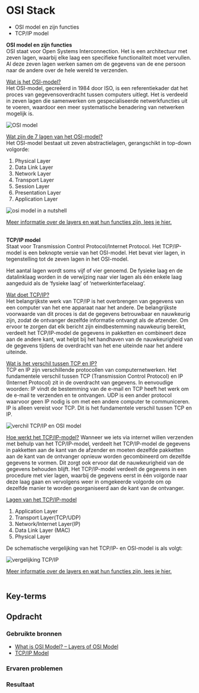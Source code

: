 # OSI Stack
- OSI model en zijn functies
- TCP/IP model

**OSI model en zijn functies**  
OSI staat voor Open Systems Interconnection. Het is een architectuur met zeven lagen, waarbij elke laag een specifieke functionaliteit moet vervullen. Al deze zeven lagen werken samen om de gegevens van de ene persoon naar de andere over de hele wereld te verzenden.

<u>Wat is het OSI-model?</u>  
Het OSI-model, gecreëerd in 1984 door ISO, is een referentiekader dat het proces van gegevensoverdracht tussen computers uitlegt. Het is verdeeld in zeven lagen die samenwerken om gespecialiseerde netwerkfuncties uit te voeren, waardoor een meer systematische benadering van netwerken mogelijk is.

![OSI model](/02_Networking/images/01_osi-stack1-1.png)<br>

<u>Wat zijn de 7 lagen van het OSI-model?</u>  
Het OSI-model bestaat uit zeven abstractielagen, gerangschikt in top-down volgorde:
1. Physical Layer
2. Data Link Layer
3. Network Layer
4. Transport Layer
5. Session Layer
6. Presentation Layer
7. Application Layer

![osi model in a nutshell](/02_Networking/images/01_osi-stack1-2.png)<br>

<u>Meer informatie over de layers en wat hun functies zijn, lees je [hier](https://www.geeksforgeeks.org/open-systems-interconnection-model-osi/).</u><br><br>

**TCP/IP model**  
Staat voor Transmission Control Protocol/Internet Protocol. Het TCP/IP-model is een beknopte versie van het OSI-model. Het bevat vier lagen, in tegenstelling tot de zeven lagen in het OSI-model.

Het aantal lagen wordt soms vijf of vier genoemd. De fysieke laag en de datalinklaag worden in de verwijzing naar vier lagen als één enkele laag aangeduid als de ‘fysieke laag’ of ‘netwerkinterfacelaag’. 

<u>Wat doet TCP/IP?</u>  
Het belangrijkste werk van TCP/IP is het overbrengen van gegevens van een computer van het ene apparaat naar het andere. De belangrijkste voorwaarde van dit proces is dat de gegevens betrouwbaar en nauwkeurig zijn, zodat de ontvanger dezelfde informatie ontvangt als de afzender. Om ervoor te zorgen dat elk bericht zijn eindbestemming nauwkeurig bereikt, verdeelt het TCP/IP-model de gegevens in pakketten en combineert deze aan de andere kant, wat helpt bij het handhaven van de nauwkeurigheid van de gegevens tijdens de overdracht van het ene uiteinde naar het andere uiteinde.

<u>Wat is het verschil tussen TCP en IP?</u>  
TCP en IP zijn verschillende protocollen van computernetwerken. Het fundamentele verschil tussen TCP (Transmission Control Protocol) en IP (Internet Protocol) zit in de overdracht van gegevens. In eenvoudige woorden: IP vindt de bestemming van de e-mail en TCP heeft het werk om de e-mail te verzenden en te ontvangen. UDP is een ander protocol waarvoor geen IP nodig is om met een andere computer te communiceren. IP is alleen vereist voor TCP. Dit is het fundamentele verschil tussen TCP en IP.  

![verchil TCP/IP en OSI model](/02_Networking/images/01_osi-stack2-1.png)<br>

<u>Hoe werkt het TCP/IP-model?</u> 
Wanneer we iets via internet willen verzenden met behulp van het TCP/IP-model, verdeelt het TCP/IP-model de gegevens in pakketten aan de kant van de afzender en moeten dezelfde pakketten aan de kant van de ontvanger opnieuw worden gecombineerd om dezelfde gegevens te vormen. Dit zorgt ook ervoor dat de nauwkeurigheid van de gegevens behouden blijft. Het TCP/IP-model verdeelt de gegevens in een procedure met vier lagen, waarbij de gegevens eerst in één volgorde naar deze laag gaan en vervolgens weer in omgekeerde volgorde om op dezelfde manier te worden georganiseerd aan de kant van de ontvanger.

<u>Lagen van het TCP/IP-model</u>  
1. Application Layer
2. Transport Layer(TCP/UDP)
3. Network/Internet Layer(IP)
4. Data Link Layer (MAC)
5. Physical Layer

De schematische vergelijking van het TCP/IP- en OSI-model is als volgt:  

![vergelijking TCP/IP](/02_Networking/images/01_osi-stack2-2.png)<br>

<u>Meer informatie over de layers en wat hun functies zijn, lees je [hier](https://www.geeksforgeeks.org/tcp-ip-model/).</u><br><br>

## Key-terms


## Opdracht
### Gebruikte bronnen
- [What is OSI Model? – Layers of OSI Model](https://www.geeksforgeeks.org/open-systems-interconnection-model-osi/)
- [TCP/IP Model](https://www.geeksforgeeks.org/tcp-ip-model/)

### Ervaren problemen


### Resultaat

